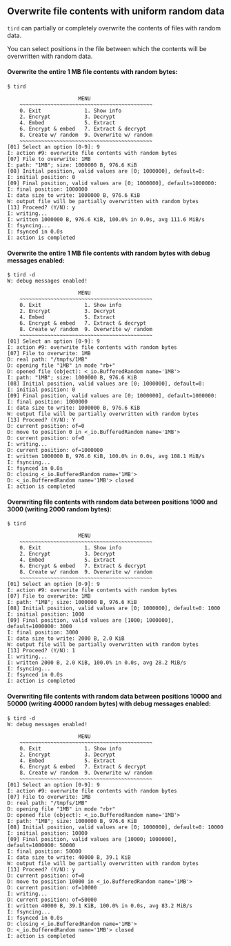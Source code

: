 
## Overwrite file contents with uniform random data

`tird` can partially or completely overwrite the contents of files with random data.

You can select positions in the file between which the contents will be overwritten with random data.

#### Overwrite the entire 1 MB file contents with random bytes:

```
$ tird

                       MENU
    ~~~~~~~~~~~~~~~~~~~~~~~~~~~~~~~~~~~~~~~~~~~
    0. Exit              1. Show info
    2. Encrypt           3. Decrypt
    4. Embed             5. Extract
    6. Encrypt & embed   7. Extract & decrypt
    8. Create w/ random  9. Overwrite w/ random
    ~~~~~~~~~~~~~~~~~~~~~~~~~~~~~~~~~~~~~~~~~~~
[01] Select an option [0-9]: 9
I: action #9: overwrite file contents with random bytes
[07] File to overwrite: 1MB
I: path: "1MB"; size: 1000000 B, 976.6 KiB
[08] Initial position, valid values are [0; 1000000], default=0: 
I: initial position: 0
[09] Final position, valid values are [0; 1000000], default=1000000: 
I: final position: 1000000
I: data size to write: 1000000 B, 976.6 KiB
W: output file will be partially overwritten with random bytes
[13] Proceed? (Y/N): y
I: writing...
I: written 1000000 B, 976.6 KiB, 100.0% in 0.0s, avg 111.6 MiB/s
I: fsyncing...
I: fsynced in 0.0s
I: action is completed
```

#### Overwrite the entire 1 MB file contents with random bytes with debug messages enabled:

```
$ tird -d
W: debug messages enabled!

                       MENU
    ~~~~~~~~~~~~~~~~~~~~~~~~~~~~~~~~~~~~~~~~~~~
    0. Exit              1. Show info
    2. Encrypt           3. Decrypt
    4. Embed             5. Extract
    6. Encrypt & embed   7. Extract & decrypt
    8. Create w/ random  9. Overwrite w/ random
    ~~~~~~~~~~~~~~~~~~~~~~~~~~~~~~~~~~~~~~~~~~~
[01] Select an option [0-9]: 9
I: action #9: overwrite file contents with random bytes
[07] File to overwrite: 1MB
D: real path: "/tmpfs/1MB"
D: opening file "1MB" in mode "rb+"
D: opened file (object): <_io.BufferedRandom name='1MB'>
I: path: "1MB"; size: 1000000 B, 976.6 KiB
[08] Initial position, valid values are [0; 1000000], default=0: 
I: initial position: 0
[09] Final position, valid values are [0; 1000000], default=1000000: 
I: final position: 1000000
I: data size to write: 1000000 B, 976.6 KiB
W: output file will be partially overwritten with random bytes
[13] Proceed? (Y/N): Y
D: current position: of=0
D: move to position 0 in <_io.BufferedRandom name='1MB'>
D: current position: of=0
I: writing...
D: current position: of=1000000
I: written 1000000 B, 976.6 KiB, 100.0% in 0.0s, avg 108.1 MiB/s
I: fsyncing...
I: fsynced in 0.0s
D: closing <_io.BufferedRandom name='1MB'>
D: <_io.BufferedRandom name='1MB'> closed
I: action is completed
```

#### Overwriting file contents with random data between positions 1000 and 3000 (writing 2000 random bytes):

```
$ tird

                       MENU
    ~~~~~~~~~~~~~~~~~~~~~~~~~~~~~~~~~~~~~~~~~~~
    0. Exit              1. Show info
    2. Encrypt           3. Decrypt
    4. Embed             5. Extract
    6. Encrypt & embed   7. Extract & decrypt
    8. Create w/ random  9. Overwrite w/ random
    ~~~~~~~~~~~~~~~~~~~~~~~~~~~~~~~~~~~~~~~~~~~
[01] Select an option [0-9]: 9
I: action #9: overwrite file contents with random bytes
[07] File to overwrite: 1MB
I: path: "1MB"; size: 1000000 B, 976.6 KiB
[08] Initial position, valid values are [0; 1000000], default=0: 1000
I: initial position: 1000
[09] Final position, valid values are [1000; 1000000], default=1000000: 3000
I: final position: 3000
I: data size to write: 2000 B, 2.0 KiB
W: output file will be partially overwritten with random bytes
[13] Proceed? (Y/N): 1
I: writing...
I: written 2000 B, 2.0 KiB, 100.0% in 0.0s, avg 28.2 MiB/s
I: fsyncing...
I: fsynced in 0.0s
I: action is completed
```

#### Overwriting file contents with random data between positions 10000 and 50000 (writing 40000 random bytes) with debug messages enabled:

```
$ tird -d
W: debug messages enabled!

                       MENU
    ~~~~~~~~~~~~~~~~~~~~~~~~~~~~~~~~~~~~~~~~~~~
    0. Exit              1. Show info
    2. Encrypt           3. Decrypt
    4. Embed             5. Extract
    6. Encrypt & embed   7. Extract & decrypt
    8. Create w/ random  9. Overwrite w/ random
    ~~~~~~~~~~~~~~~~~~~~~~~~~~~~~~~~~~~~~~~~~~~
[01] Select an option [0-9]: 9
I: action #9: overwrite file contents with random bytes
[07] File to overwrite: 1MB
D: real path: "/tmpfs/1MB"
D: opening file "1MB" in mode "rb+"
D: opened file (object): <_io.BufferedRandom name='1MB'>
I: path: "1MB"; size: 1000000 B, 976.6 KiB
[08] Initial position, valid values are [0; 1000000], default=0: 10000
I: initial position: 10000
[09] Final position, valid values are [10000; 1000000], default=1000000: 50000
I: final position: 50000
I: data size to write: 40000 B, 39.1 KiB
W: output file will be partially overwritten with random bytes
[13] Proceed? (Y/N): y
D: current position: of=0
D: move to position 10000 in <_io.BufferedRandom name='1MB'>
D: current position: of=10000
I: writing...
D: current position: of=50000
I: written 40000 B, 39.1 KiB, 100.0% in 0.0s, avg 83.2 MiB/s
I: fsyncing...
I: fsynced in 0.0s
D: closing <_io.BufferedRandom name='1MB'>
D: <_io.BufferedRandom name='1MB'> closed
I: action is completed
```

